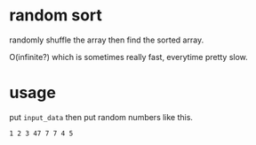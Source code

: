 # random sort

randomly shuffle the array then find the sorted array.

O(infinite?) which is sometimes really fast, everytime pretty slow.

# usage

put ```input_data``` then put random numbers like this.

```
1 2 3 47 7 7 4 5

```

